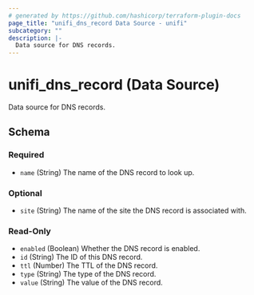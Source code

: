 ```yaml
---
# generated by https://github.com/hashicorp/terraform-plugin-docs
page_title: "unifi_dns_record Data Source - unifi"
subcategory: ""
description: |-
  Data source for DNS records.
---
```


# unifi_dns_record (Data Source)

Data source for DNS records.



<!-- schema generated by tfplugindocs -->
## Schema

### Required

- `name` (String) The name of the DNS record to look up.

### Optional

- `site` (String) The name of the site the DNS record is associated with.

### Read-Only

- `enabled` (Boolean) Whether the DNS record is enabled.
- `id` (String) The ID of this DNS record.
- `ttl` (Number) The TTL of the DNS record.
- `type` (String) The type of the DNS record.
- `value` (String) The value of the DNS record.

